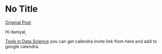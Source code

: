 # No Title

[Original Post](https://discourse.onlinedegree.iitm.ac.in/t/161120/73)

<p>Hi daniyal,</p>
<p><a href="https://tds.s-anand.net/#/?id=jan-2025-links" rel="noopener nofollow ugc">Tools in Data Science</a> you can get calendra invite link from here and add to google calendra.</p>